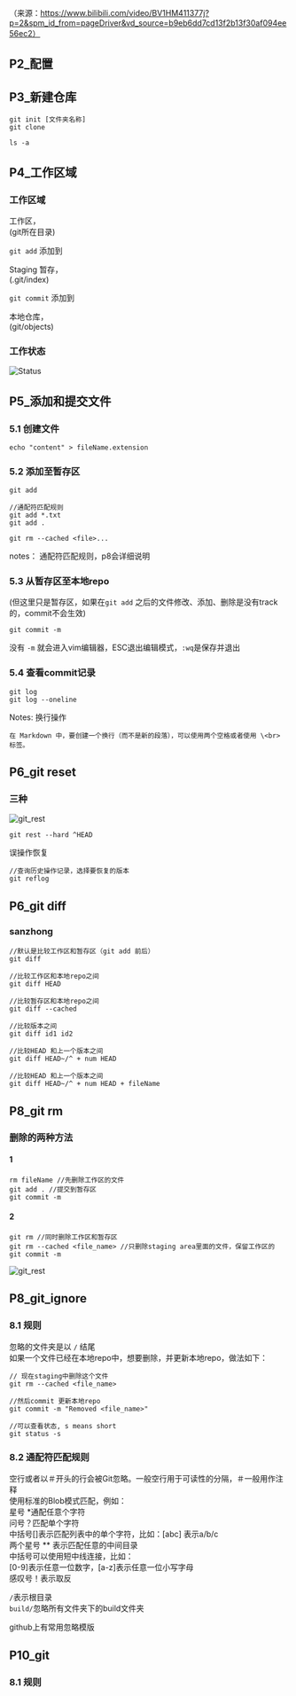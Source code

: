 （来源：https://www.bilibili.com/video/BV1HM411377j?p=2&spm_id_from=pageDriver&vd_source=b9eb6dd7cd13f2b13f30af094ee56ec2）

## P2_配置

## P3_新建仓库
```
git init [文件夹名称]
git clone

ls -a
```

## P4_工作区域

### 工作区域
工作区，<br>(git所在目录)

`git add` 添加到

Staging 暂存，<br>(.git/index)

`git commit` 添加到

本地仓库，<br>(git/objects)

### 工作状态

![Status](./public/pic/01_status.png)

## P5_添加和提交文件
### 5.1 创建文件

```
echo "content" > fileName.extension
```

### 5.2 添加至暂存区
```
git add 

//通配符匹配规则
git add *.txt 
git add .

git rm --cached <file>...
```

notes：
通配符匹配规则，p8会详细说明


### 5.3 从暂存区至本地repo  
(但这里只是暂存区，如果在`git add` 之后的文件修改、添加、删除是没有track的，commit不会生效)
```
git commit -m
```

没有 `-m` 就会进入vim编辑器，ESC退出编辑模式，`:wq`是保存并退出

### 5.4 查看commit记录

```
git log 
git log --oneline
```

Notes: 换行操作

    在 Markdown 中，要创建一个换行（而不是新的段落），可以使用两个空格或者使用 \<br> 标签。

## P6_git reset
### 三种 
![git_rest](./public/pic/02_git_rest.png)
```
git rest --hard ^HEAD
```
误操作恢复
```
//查询历史操作记录，选择要恢复的版本
git reflog 
```

## P6_git diff
### sanzhong 

```
//默认是比较工作区和暂存区（git add 前后）
git diff

//比较工作区和本地repo之间
git diff HEAD

//比较暂存区和本地repo之间
git diff --cached

//比较版本之间
git diff id1 id2

//比较HEAD 和上一个版本之间
git diff HEAD~/^ + num HEAD

//比较HEAD 和上一个版本之间
git diff HEAD~/^ + num HEAD + fileName
```

## P8_git rm
### 删除的两种方法

#### 1
```
rm fileName //先删除工作区的文件
git add . //提交到暂存区
git commit -m
```

#### 2
```
git rm //同时删除工作区和暂存区
git rm --cached <file_name> //只删除staging area里面的文件，保留工作区的
git commit -m
```
![git_rest](./public/pic/08_git_rm.png)




## P8_git_ignore
### 8.1 规则
忽略的文件夹是以 `/` 结尾  
如果一个文件已经在本地repo中，想要删除，并更新本地repo，做法如下：
```
// 现在staging中删除这个文件
git rm --cached <file_name>

//然后commit 更新本地repo 
git commit -m "Removed <file_name>" 

//可以查看状态, s means short
git status -s 
```

### 8.2 通配符匹配规则

空行或者以＃开头的行会被Git忽略。一般空行用于可读性的分隔，＃一般用作注释 <br>
使用标准的Blob模式匹配，例如：<br>
星号 *通配任意个字符<br>
问号？匹配单个字符<br>
中括号[]表示匹配列表中的单个字符，比如：[abc] 表示a/b/c<br>
两个星号 ** 表示匹配任意的中间目录<br>
中括号可以使用短中线连接，比如：<br>
[0-9]表示任意一位数字，[a-z]表示任意一位小写字母<br>
感叹号！表示取反<br>

`/`表示根目录<br>
`build/`忽略所有文件夹下的build文件夹

github上有常用忽略模版

## P10_git
### 8.1 规则